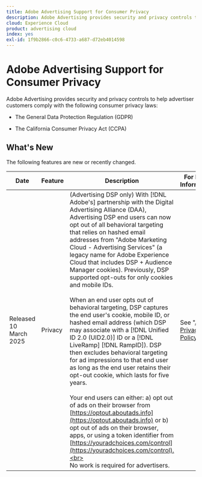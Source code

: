 ```yaml
---
title: Adobe Advertising Support for Consumer Privacy
description: Adobe Advertising provides security and privacy controls to help advertiser customers comply with consumer privacy laws.
cloud: Experience Cloud
product: advertising cloud
index: yes
exl-id: 1f9b2866-c0c6-4733-a687-d72eb4014598
---
```

# Adobe Advertising Support for Consumer Privacy

Adobe Advertising provides security and privacy controls to help advertiser customers comply with the following consumer privacy laws:

* The General Data Protection Regulation (GDPR)

* The California Consumer Privacy Act (CCPA)

## What's New

The following features are new or recently changed. 

| Date | Feature | Description | For More Information |
| ---- | ------- | ----------- | -------------------- |
| Released 10 March 2025 | Privacy | (Advertising DSP only) With [!DNL Adobe's] partnership with the Digital Advertising Alliance (DAA), Advertising DSP end users can now opt out of all behavioral targeting that relies on hashed email addresses from "Adobe Marketing Cloud - Advertising Services" (a legacy name for Adobe Experience Cloud that includes DSP + Audience Manager cookies). Previously, DSP supported opt-outs for only cookies and mobile IDs.<br><br>When an end user opts out of behavioral targeting, DSP captures the end user's cookie, mobile ID, or hashed email address (which DSP may associate with a [!DNL Unified ID 2.0 (UID2.0)] ID or a [!DNL LiveRamp] [!DNL RampID]). DSP then excludes behavioral targeting for ad impressions to that end user as long as the end user retains their opt-out cookie, which lasts for five years.<br><br>Your end users can either: a\) opt out of ads on their browser from [https://optout.aboutads.info](https://optout.aboutads.info) or b\) opt out of ads on their browser, apps, or using a token identifier from [https://youradchoices.com/control](https://youradchoices.com/control).<br><br>No work is required for advertisers. | See "[Adobe Privacy Policy](https://www.adobe.com/privacy/policy.html)." |
